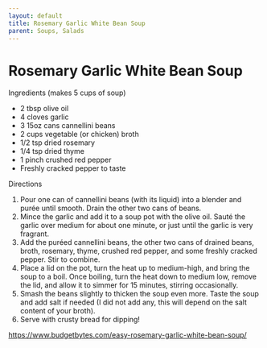```yaml
---
layout: default
title: Rosemary Garlic White Bean Soup
parent: Soups, Salads
---
```

# Rosemary Garlic White Bean Soup

Ingredients (makes 5 cups of soup)
  * 2 tbsp olive oil
  * 4 cloves garlic
  * 3 15oz cans cannellini beans
  * 2 cups vegetable (or chicken) broth
  * 1/2 tsp dried rosemary
  * 1/4 tsp dried thyme
  * 1 pinch crushed red pepper
  * Freshly cracked pepper to taste

Directions
  1. Pour one can of cannellini beans (with its liquid) into a blender and purée until smooth. Drain the other two cans of beans.
  2. Mince the garlic and add it to a soup pot with the olive oil. Sauté the garlic over medium for about one minute, or just until the garlic is very fragrant.
  3. Add the puréed cannellini beans, the other two cans of drained beans, broth, rosemary, thyme, crushed red pepper, and some freshly cracked pepper. Stir to combine.
  4. Place a lid on the pot, turn the heat up to medium-high, and bring the soup to a boil. Once boiling, turn the heat down to medium low, remove the lid, and allow it to simmer for 15 minutes, stirring occasionally.
  5. Smash the beans slightly to thicken the soup even more. Taste the soup and add salt if needed (I did not add any, this will depend on the salt content of your broth). 
  6. Serve with crusty bread for dipping!

<https://www.budgetbytes.com/easy-rosemary-garlic-white-bean-soup/>